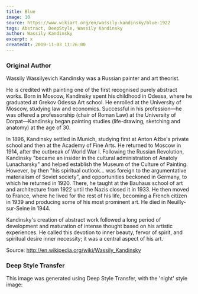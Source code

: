 ```yaml
---
title: Blue
image: 10
source: https://www.wikiart.org/en/wassily-kandinsky/blue-1922
tags: Abstract, DeepStyle, Wassily Kandinsky
author: Wassily Kandinsky
excerpt: x
createdAt: 2019-11-03 11:26:00
---
```


### Original Author

Wassily Wassilyevich Kandinsky was a Russian painter and art theorist.

He is credited with painting one of the first recognised purely abstract works. Born in Moscow, Kandinsky spent his childhood in Odessa, where he graduated at Grekov Odessa Art school. He enrolled at the University of Moscow, studying law and economics. Successful in his profession—he was offered a professorship (chair of Roman Law) at the University of Dorpat—Kandinsky began painting studies (life-drawing, sketching and anatomy) at the age of 30.

In 1896, Kandinsky settled in Munich, studying first at Anton Ažbe's private school and then at the Academy of Fine Arts. He returned to Moscow in 1914, after the outbreak of World War I. Following the Russian Revolution, Kandinsky "became an insider in the cultural administration of Anatoly Lunacharsky" and helped establish the Museum of the Culture of Painting. However, by then "his spiritual outlook... was foreign to the argumentative materialism of Soviet society", and opportunities beckoned in Germany, to which he returned in 1920. There, he taught at the Bauhaus school of art and architecture from 1922 until the Nazis closed it in 1933. He then moved to France, where he lived for the rest of his life, becoming a French citizen in 1939 and producing some of his most prominent art. He died in Neuilly-sur-Seine in 1944.

Kandinsky's creation of abstract work followed a long period of development and maturation of intense thought based on his artistic experiences. He called this devotion to inner beauty, fervor of spirit, and spiritual desire inner necessity; it was a central aspect of his art.


Source: http://en.wikipedia.org/wiki/Wassily_Kandinsky

### Deep Style Transfer 

This image was generated using Deep Style Transfer, with the 'night' style image: 

